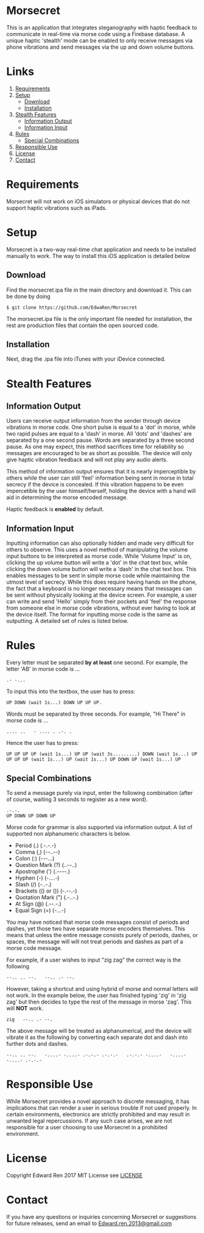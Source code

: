 # Morsecret
This is an application that integrates steganography with haptic feedback to communicate in real-time via morse code using a Firebase database. A unique haptic 'stealth' mode can be enabled to only receive messages via phone vibrations and send messages via the up and down volume buttons.

# Links

1. [Requirements](#requirements)
2. [Setup](#setup)
   * [Download](#download)
   * [Installation](#installation)<br/>
3. [Stealth Features](#stealth-features)
   * [Information Output](#information-output)
   * [Information Input](#information-input)<br/>
4. [Rules](#rules)
   * [Special Combinations](#special-combinations)<br/>
5. [Responsible Use](#responsible-use)
6. [License](#license)
7. [Contact](#contact)

# Requirements
Morsecret will not work on iOS simulators or physical devices that do not support haptic vibrations such as iPads.

# Setup
Morsecret is a two-way real-time chat application and needs to be installed manually to work. The way to install this iOS application is detailed below

## Download
Find the morsecret.ipa file in the main directory and download it. This can be done by doing

```
$ git clone https://github.com/EdwaRen/Morsecret
```
The morsecret.ipa file is the only important file needed for installation, the rest are production files that contain the open sourced code.

## Installation
Next, drag the .ipa file into iTunes with your iDevice connected.


# Stealth Features

## Information Output

Users can receive output information from the sender through device vibrations in morse code. One short pulse is equal to a 'dot' in morse, while two rapid pulses are equal to a 'dash' in morse. All 'dots' and 'dashes' are separated by a one second pause. Words are separated by a three second pause. As one may expect, this method sacrifices time for reliability so messages are encouraged to be as short as possible. The device will only give haptic vibration feedback and will not play any audio alerts.

This method of information output ensures that it is nearly imperceptible by others while the user can still 'feel' information being sent in morse in total secrecy if the device is concealed. If this vibration happens to be even impercetible by the user himself/herself, holding the device with a hand will aid in determining the morse encoded message.

Haptic feedback is **enabled** by default.

## Information Input

Inputting information can also optionally hidden and made very difficult for others to observe. This uses a novel method of manipulating the volume input buttons to be interpreted as morse code. While 'Volume Input' is on, clicking the up volume button will write a 'dot' in the chat text box, while clicking the down volume button will write a 'dash' in the chat text box. This enables messages to be sent in simple morse code while maintaining the utmost level of secrecy. While this does require having hands on the phone, the fact that a keyboard is no longer necessary means that messages can be sent without physically looking at the device screen. For example, a user can write and send 'Hello' simply from their pockets and 'feel' the response from someone else in morse code vibrations, without ever having to look at the device itself. The format for inputting morse code is the same as outputting. A detailed set of rules is listed below.

# Rules
Every letter must be separated **by at least** one second. For example, the letter 'AB' in morse code is ...
```
.- -...
```
To input this into the textbox, the user has to press:
```
UP DOWN (wait 1s...) DOWN UP UP UP.
```


Words must be separated by three seconds. For example, "Hi There" in morse code is ...
```
.... ..   - .... . .-. .
```
Hence the user has to press:
```
UP UP UP UP (wait 1s...) UP UP (wait 3s.........) DOWN (wait 1s...) UP UP UP UP (wait 1s...) UP (wait 1s...) UP DOWN UP (wait 1s...) UP
```

## Special Combinations
To send a message purely via input, enter the following combination (after of course, waiting 3 seconds to register as a new word).
```
.-.-.
UP DOWN UP DOWN UP
```

Morse code for grammar is also supported via information output. A list of supported non alphanumeric characters is below.

* Period (.) (.-.-.-)
* Comma (,) (--..--)
* Colon (:) (---...)
* Question Mark (?) (..--..)
* Apostrophe (') (.----.)
* Hyphen (-) (-....-)
* Slash (/) (-..-.)
* Brackets (() or ()) (-.--.-)
* Quotation Mark (") (.-..-.)
* At Sign (@) (.--.-.)
* Equal Sign (=) (-...-)

You may have noticed that morse code messages consist of periods and dashes, yet those two have separate morse encoders themselves. This means that unless the entire message consists purely of periods, dashes, or spaces, the message will will not treat periods and dashes as part of a morse code message.

For example, if a user wishes to input "zig zag" the correct way is the following
```
--.. .. --.   --.. .- --.
```
However, taking a shortcut and using hybrid of morse and normal letters will not work. In the example below, the user has finished typing 'zig' in 'zig zag' but then decides to type the rest of the message in morse 'zag'. This will **NOT** work.
```
zig   --.. .- --.
```
The above message will be treated as alphanumerical, and the device will vibrate it as the following by converting each separate dot and dash into further dots and dashes.
```
--.. .. --.   -....- -....- .-.-.- .-.-.-   .-.-.- -....-   -....- -....- .-.-.-
```

# Responsible Use
While Morsecret provides a novel approach to discrete messaging, it has implications that can render a user in serious trouble if not used properly. In certain environments, electronics are strictly prohibited and may result in unwanted legal repercussions. If any such case arises, we are not responsible for a user choosing to use Morsecret in a prohibited environment.

# License
Copyright Edward Ren 2017
MIT License see [LICENSE](../blob/master/LICENSE)

# Contact
If you have any questions or inquiries concerning Morsecret or suggestions for future releases, send an email to Edward.ren.2013@gmail.com
